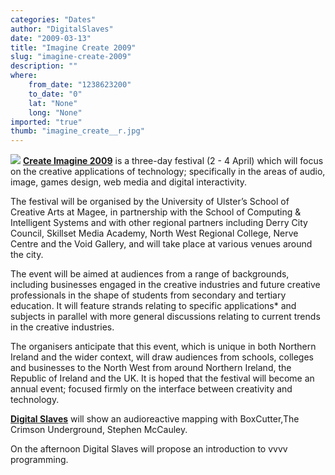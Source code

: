 ```yaml
---
categories: "Dates"
author: "DigitalSlaves"
date: "2009-03-13"
title: "Imagine Create 2009"
slug: "imagine-create-2009"
description: ""
where: 
    from_date: "1238623200"
    to_date: "0"
    lat: "None"
    long: "None"
imported: "true"
thumb: "imagine_create__r.jpg"
---
```



![](imagine_create__r.jpg)
[**Create Imagine 2009**](http://www.creativetechnologies.info) is a three-day festival (2 - 4 April) which will focus on the creative applications of technology; specifically in the areas of audio, image, games design, web media and digital interactivity.
<!--break-->
The festival will be organised by the University of Ulster’s School of Creative Arts at Magee, in partnership with the School of Computing & Intelligent Systems and with other regional partners including Derry City Council, Skillset Media Academy, North West Regional College, Nerve Centre and the Void Gallery, and will take place at various venues around the city.

The event will be aimed at audiences from a range of backgrounds, including businesses engaged in the creative industries and future creative professionals in the shape of students from secondary and tertiary education. It will feature strands relating to specific applications* and subjects in parallel with more general discussions relating to current trends in the creative industries.

The organisers anticipate that this event, which is unique in both Northern Ireland and the wider context, will draw audiences from schools, colleges and businesses to the North West from around Northern Ireland, the Republic of Ireland and the UK. It is hoped that the festival will become an annual event; focused firmly on the interface between creativity and technology.

[**Digital Slaves**](http://legacy.vvvv.org/tiki-index.php?page=UserPageDigitalSlaves) will show an audioreactive mapping with BoxCutter,The Crimson Underground, Stephen McCauley.

On the afternoon Digital Slaves will propose an introduction to vvvv programming.